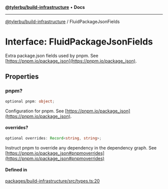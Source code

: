 [**@tylerbu/build-infrastructure**](../README.md) • **Docs**

***

[@tylerbu/build-infrastructure](../README.md) / FluidPackageJsonFields

# Interface: FluidPackageJsonFields

Extra package.json fields used by pnpm.
See [https://pnpm.io/package_json](https://pnpm.io/package_json).

## Properties

### pnpm?

```ts
optional pnpm: object;
```

Configuration for pnpm.
See [https://pnpm.io/package_json](https://pnpm.io/package_json).

#### overrides?

```ts
optional overrides: Record<string, string>;
```

Instruct pnpm to override any dependency in the dependency graph.
See [https://pnpm.io/package_json#pnpmoverrides](https://pnpm.io/package_json#pnpmoverrides)

#### Defined in

[packages/build-infrastructure/src/types.ts:20](https://github.com/microsoft/FluidFramework/blob/main/build-tools/packages/build-infrastructure/src/types.ts#L20)
